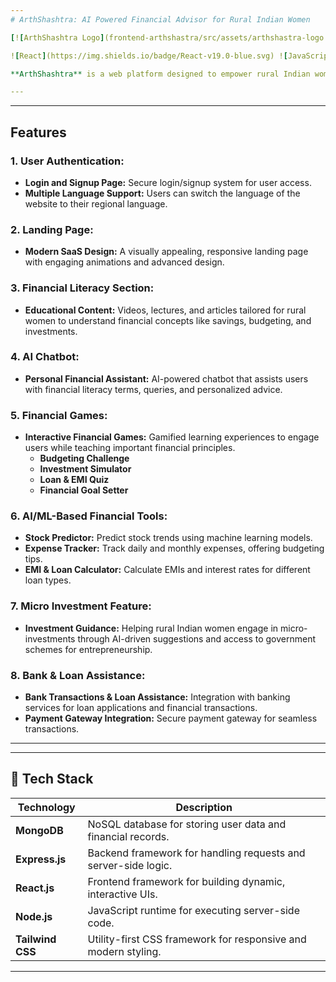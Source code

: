 ```yaml
---
# ArthShashtra: AI Powered Financial Advisor for Rural Indian Women

[![ArthShashtra Logo](frontend-arthshastra/src/assets/arthshastra-logo.png)

![React](https://img.shields.io/badge/React-v19.0-blue.svg) ![JavaScript](https://img.shields.io/badge/JavaScript-ES6+-yellow.svg) ![CSS](https://img.shields.io/badge/CSS-Responsive-green.svg) ![MongoDB](https://img.shields.io/badge/MongoDB-5.0-green.svg) ![Express](https://img.shields.io/badge/Express-4.17.1-blue.svg) ![Node.js](https://img.shields.io/badge/Node.js-v16.0-green.svg)

**ArthShashtra** is a web platform designed to empower rural Indian women with financial literacy, personalized financial guidance, and tools to make informed financial decisions. It combines cutting-edge technology such as AI, ML, and engaging features to foster financial independence in underserved communities.

---
```

---

## Features

### 1. **User Authentication:**
   - **Login and Signup Page:** Secure login/signup system for user access.
   - **Multiple Language Support:** Users can switch the language of the website to their regional language.

### 2. **Landing Page:**
   - **Modern SaaS Design:** A visually appealing, responsive landing page with engaging animations and advanced design.


### 3. **Financial Literacy Section:**
   - **Educational Content:** Videos, lectures, and articles tailored for rural women to understand financial concepts like savings, budgeting, and investments.
   

### 4. **AI Chatbot:**
   - **Personal Financial Assistant:** AI-powered chatbot that assists users with financial literacy terms, queries, and personalized advice.

### 5. **Financial Games:**
   - **Interactive Financial Games:** Gamified learning experiences to engage users while teaching important financial principles.
     - **Budgeting Challenge**
     - **Investment Simulator**
     - **Loan & EMI Quiz**
     - **Financial Goal Setter**


### 6. **AI/ML-Based Financial Tools:**
   - **Stock Predictor:** Predict stock trends using machine learning models.
   - **Expense Tracker:** Track daily and monthly expenses, offering budgeting tips.
   - **EMI & Loan Calculator:** Calculate EMIs and interest rates for different loan types.

### 7. **Micro Investment Feature:**
   - **Investment Guidance:** Helping rural Indian women engage in micro-investments through AI-driven suggestions and access to government schemes for entrepreneurship.


### 8. **Bank & Loan Assistance:**
   - **Bank Transactions & Loan Assistance:** Integration with banking services for loan applications and financial transactions.
   - **Payment Gateway Integration:** Secure payment gateway for seamless transactions.

---
---

## **🚀 Tech Stack**

| **Technology**        | **Description**                                           |
|-----------------------|-----------------------------------------------------------|
| **MongoDB**            | NoSQL database for storing user data and financial records. |
| **Express.js**         | Backend framework for handling requests and server-side logic. |
| **React.js**           | Frontend framework for building dynamic, interactive UIs. |
| **Node.js**            | JavaScript runtime for executing server-side code.        |
| **Tailwind CSS**       | Utility-first CSS framework for responsive and modern styling. |

---

